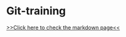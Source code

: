 # Git-training
<html>
    <body>
        <a href="https://github.com/AIchrak/Git-training/blob/main/Markdown.md">>>Click here to check the markdown page<<</a>
    </body>
</html>
